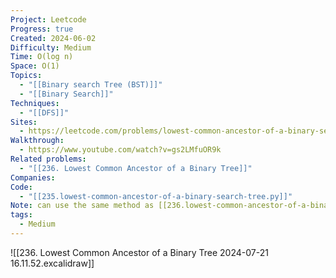 ```yaml
---
Project: Leetcode
Progress: true
Created: 2024-06-02
Difficulty: Medium
Time: O(log n)
Space: O(1)
Topics:
  - "[[Binary search Tree (BST)]]"
  - "[[Binary Search]]"
Techniques:
  - "[[DFS]]"
Sites:
  - https://leetcode.com/problems/lowest-common-ancestor-of-a-binary-search-tree/description/
Walkthrough:
  - https://www.youtube.com/watch?v=gs2LMfuOR9k
Related problems:
  - "[[236. Lowest Common Ancestor of a Binary Tree]]"
Companies: 
Code:
  - "[[235.lowest-common-ancestor-of-a-binary-search-tree.py]]"
Note: can use the same method as [[236.lowest-common-ancestor-of-a-binary-tree.py]] but **slower**
tags:
  - Medium
---
```


![[236. Lowest Common Ancestor of a Binary Tree 2024-07-21 16.11.52.excalidraw]]